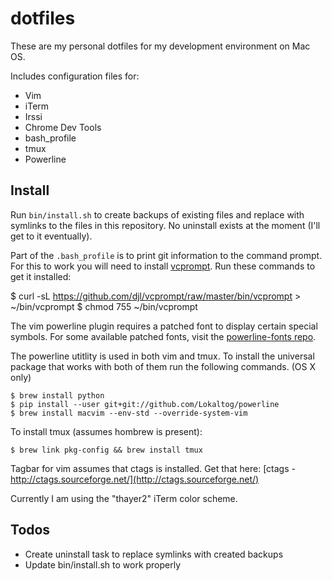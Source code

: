 dotfiles
========

These are my personal dotfiles for my development environment on Mac OS.

Includes configuration files for:
- Vim
- iTerm
- Irssi
- Chrome Dev Tools
- bash_profile
- tmux
- Powerline

Install
-------

Run ```bin/install.sh``` to create backups of existing files and replace with symlinks to the files in this repository. No uninstall exists at the moment (I'll get to it eventually).

Part of the ```.bash_profile``` is to print git information to the command prompt. For this to work you will need to install [vcprompt](https://github.com/djl/vcprompt). Run these commands to get it installed:

  $ curl -sL https://github.com/djl/vcprompt/raw/master/bin/vcprompt > ~/bin/vcprompt
  $ chmod 755 ~/bin/vcprompt

The vim powerline plugin requires a patched font to display certain special symbols. For some available patched fonts, visit the [powerline-fonts repo](https://github.com/Lokaltog/powerline-fonts).

The powerline utitlity is used in both vim and tmux. To install the universal package that works with both of them run the following commands. (OS X only)

	$ brew install python
	$ pip install --user git+git://github.com/Lokaltog/powerline
	$ brew install macvim --env-std --override-system-vim

To install tmux (assumes hombrew is present):

	$ brew link pkg-config && brew install tmux

Tagbar for vim assumes that ctags is installed. Get that here: [ctags - http://ctags.sourceforge.net/](http://ctags.sourceforge.net/)

Currently I am using the "thayer2" iTerm color scheme.

Todos
-----
- Create uninstall task to replace symlinks with created backups
- Update bin/install.sh to work properly